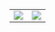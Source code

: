 <table>
  <tr>
    <td valign="top"><img src="https://github-readme-stats.vercel.app/api?username=fernandopredes&theme=synthwave&hide_border=false&include_all_commits=false&count_private=false"/></td>
    <td valign="top"><img src="https://github-readme-stats.vercel.app/api/top-langs/?username=fernandopredes&theme=synthwave&hide_border=false&layout=compact&langs_count=10)](https://github.com/anuraghazra/github-readme-stats"/></td>
  </tr>
</table>

